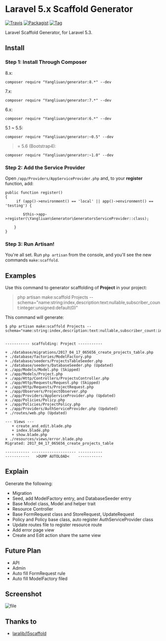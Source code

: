 # Laravel 5.x Scaffold Generator

[![Travis](https://img.shields.io/travis/Yangliuan/generator.svg?style=flat-square)](https://github.com/Yangliuan/generator)
[![Packagist](https://img.shields.io/packagist/dt/Yangliuan/generator.svg?style=flat-square)](https://packagist.org/packages/Yangliuan/generator)
[![Tag](https://img.shields.io/github/tag/Yangliuan/generator.svg)](https://github.com/Yangliuan/generator/tags)

Laravel Scaffold Generator, for Laravel 5.3.

## Install

### Step 1: Install Through Composer

8.x:

```
composer require "Yangliuan/generator:8.*" --dev
```

7.x:

```
composer require "Yangliuan/generator:7.*" --dev
```

6.x:

```
composer require "Yangliuan/generator:6.*" --dev
```

5.1 ~ 5.5:

```
composer require "Yangliuan/generator:~0.5" --dev
```

>= 5.6 (Bootstrap4):


```
composer require "Yangliuan/generator:~1.0" --dev
```

### Step 2: Add the Service Provider

Open `/app/Providers/AppServiceProvider.php` and, to your **register** function, add:

```
public function register()
{
     if (app()->environment() == 'local' || app()->environment() == 'testing') {

        $this->app->register(\Yangliuan\Generator\GeneratorsServiceProvider::class);

    }
}
```

### Step 3: Run Artisan!

You're all set. Run `php artisan` from the console, and you'll see the new commands `make:scaffold`.

## Examples

Use this command to generator scaffolding of **Project** in your project:

> php artisan make:scaffold Projects --schema="name:string:index,description:text:nullable,subscriber_count:integer:unsigned:default(0)"

This command will generate:

```
$ php artisan make:scaffold Projects --schema="name:string:index,description:text:nullable,subscriber_count:integer:unsigned:default(0)"


----------- scaffolding: Project -----------

+ ./database/migrations/2017_04_17_065656_create_projects_table.php
+ ./database/factories/ModelFactory.php
+ ./database/seeders/ProjectsTableSeeder.php
+ ./database/seeders/DatabaseSeeder.php (Updated)
x ./app/Models/Model.php (Skipped)
+ ./app/Models/Project.php
+ ./app/Http/Controllers/ProjectsController.php
x ./app/Http/Requests/Request.php (Skipped)
+ ./app/Http/Requests/ProjectRequest.php
+ ./app/Observers/ProjectObserver.php
+ ./app/Providers/AppServiceProvider.php (Updated)
x ./app/Policies/Policy.php
+ ./app/Policies/ProjectPolicy.php
+ ./app/Providers/AuthServiceProvider.php (Updated)
+ ./routes/web.php (Updated)

--- Views ---
   + create_and_edit.blade.php
   + index.blade.php
   + show.blade.php
x ./resources/views/error.blade.php
Migrated: 2017_04_17_065656_create_projects_table

----------- -------------------- -----------
-----------   >DUMP AUTOLOAD<    -----------
```

## Explain

Generate the following:

- Migration
- Seed, add ModelFactory entry, and DatabaseSeeder entry
- Base Model class, Model and helper trait
- Resource Controller
- Base FormRequest class and StoreRequest, UpdateRequest
- Policy and Policy base class, auto register AuthServiceProvider class
- Update routes file to register resource route
- Add error page view
- Create and Edit action share the same view

## Future Plan

- API
- Admin
- Auto fill FormRequest rule
- Auto fill ModelFactory filed

## Screenshot

![file](https://cloud.githubusercontent.com/assets/324764/22488519/7466a638-e84d-11e6-8201-99ad377d6270.png)

## Thanks to
- [laralib/l5scaffold](https://github.com/laralib/l5scaffold)
